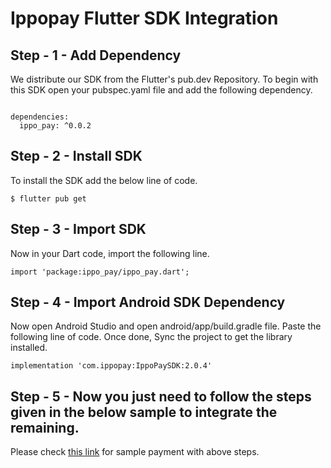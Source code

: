 # Ippopay Flutter SDK Integration

## Step - 1 - Add Dependency

We distribute our SDK from the Flutter's pub.dev Repository. To begin with this SDK open your pubspec.yaml file and
add the following dependency.

```

dependencies:
  ippo_pay: ^0.0.2
```

## Step - 2 - Install SDK 

To install the SDK add the below line of code.

```
$ flutter pub get
```

## Step - 3 - Import SDK 

Now in your Dart code, import the following line.

```
import 'package:ippo_pay/ippo_pay.dart';
```

## Step - 4 - Import Android SDK Dependency 

Now open Android Studio and open android/app/build.gradle file. Paste the following line of code. Once done, Sync the project to get the library installed.

```
implementation 'com.ippopay:IppoPaySDK:2.0.4'
```

## Step - 5 - Now you just need to follow the steps given in the below sample to integrate the remaining.

Please check [this link](https://pub.dev/packages/ippo_pay/example) for sample payment with above steps.

